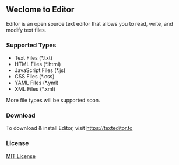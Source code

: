 ## Weclome to Editor
Editor is an open source text editor that allows you to read, write, and modify text files.

### Supported Types
- Text Files (*.txt)
- HTML Files (*.html)
- JavaScript Files (*.js)
- CSS Files (*.css)
- YAML Files (*.yml)
- XML Files (*.xml)

More file types will be supported soon.

### Download
To download & install Editor, visit https://texteditor.to

### License
[MIT License](https://github.com/mebsic/Editor/blob/master/LICENSE)
